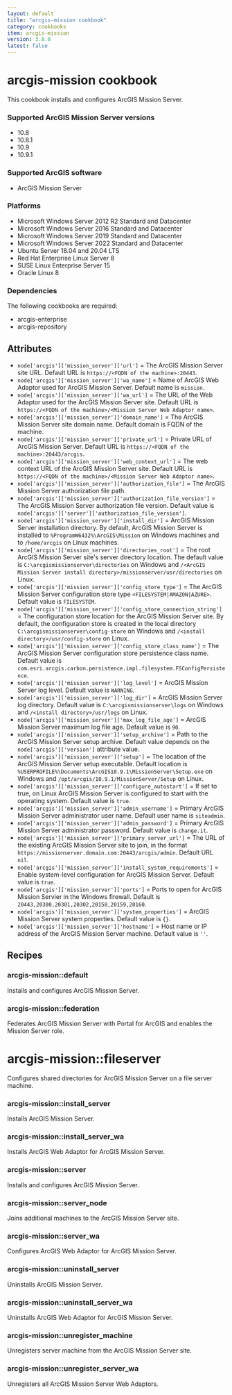 ```yaml
---
layout: default
title: "arcgis-mission cookbook"
category: cookbooks
item: arcgis-mission
version: 3.8.0
latest: false
---
```


# arcgis-mission cookbook

This cookbook installs and configures ArcGIS Mission Server.

### Supported ArcGIS Mission Server versions

* 10.8
* 10.8.1
* 10.9
* 10.9.1

### Supported ArcGIS software

* ArcGIS Mission Server

### Platforms

* Microsoft Windows Server 2012 R2 Standard and Datacenter
* Microsoft Windows Server 2016 Standard and Datacenter
* Microsoft Windows Server 2019 Standard and Datacenter
* Microsoft Windows Server 2022 Standard and Datacenter
* Ubuntu Server 18.04 and 20.04 LTS
* Red Hat Enterprise Linux Server 8
* SUSE Linux Enterprise Server 15
* Oracle Linux 8

### Dependencies

The following cookbooks are required:

* arcgis-enterprise
* arcgis-repository

Attributes
----------

* `node['arcgis']['mission_server']['url']` = The ArcGIS Mission Server site URL. Default URL is `https://<FQDN of the machine>:20443`.
* `node['arcgis']['mission_server']['wa_name']` = Name of ArcGIS Web Adaptor used for ArcGIS Mission Server. Default name is `mission`.
* `node['arcgis']['mission_server']['wa_url']` = The URL of the Web Adaptor used for the ArcGIS Mission Server site. Default URL is `https://<FQDN of the machine>/<Mission Server Web Adaptor name>`.
* `node['arcgis']['mission_server']['domain_name']` = The ArcGIS Mission Server site domain name. Default domain is FQDN of the machine.
* `node['arcgis']['mission_server']['private_url']` = Private URL of ArcGIS Mission Server. Default URL is `https://<FQDN of the machine>:20443/arcgis`.
* `node['arcgis']['mission_server']['web_context_url']` = The web context URL of the ArcGIS Mission Server site. Default URL is `https://<FQDN of the machine>/<Mission Server Web Adaptor name>`.
* `node['arcgis']['mission_server']['authorization_file']` = The ArcGIS Mission Server authorization file path.
* `node['arcgis']['mission_server']['authorization_file_version']` = The ArcGIS Mission Server authorization file version. Default value is `node['arcgis']['server']['authorization_file_version']`.
* `node['arcgis']['mission_server']['install_dir']` = ArcGIS Mission Server installation directory. By default, ArcGIS Mission Server is installed to  `%ProgramW6432%\ArcGIS\Mission` on Windows machines and to `/home/arcgis` on Linux machines.
* `node['arcgis']['mission_server']['directories_root']` = The root ArcGIS Mission Server site's server directory location. The default value is `C:\arcgismissionserver\directories` on Windows and `/<ArcGIS Mission Server install directory>/missionserver/usr/directories` on Linux.
* `node['arcgis']['mission_server']['config_store_type']` = The ArcGIS Mission Server configuration store type `<FILESYSTEM|AMAZON|AZURE>`. Default value is `FILESYSTEM`.
* `node['arcgis']['mission_server']['config_store_connection_string']` = The configuration store location for the ArcGIS Mission Server site. By default, the configuration store is created in the local directory `C:\arcgismissionserver\config-store` on Windows and `/<install directory>/usr/config-store` on Linux.
* `node['arcgis']['mission_server']['config_store_class_name']` = The ArcGIS Mission Server configuration store persistence class name. Default value is `com.esri.arcgis.carbon.persistence.impl.filesystem.FSConfigPersistence`.
* `node['arcgis']['mission_server']['log_level']` = ArcGIS Mission Server log level. Default value is `WARNING`.
* `node['arcgis']['mission_server']['log_dir']` = ArcGIS Mission Server log directory. Default value is `C:\arcgismissionserver\logs` on Windows and `/<install directory>/usr/logs` on Linux.
* `node['arcgis']['mission_server']['max_log_file_age']` = ArcGIS Mission Server maximum log file age. Default value is `90`.
* `node['arcgis']['mission_server']['setup_archive']` = Path to the ArcGIS Mission Server setup archive. Default value depends on the `node['arcgis']['version']` attribute value.
* `node['arcgis']['mission_server']['setup']` = The location of the ArcGIS Mission Server setup executable. Default location is `%USERPROFILE%\Documents\ArcGIS10.9.1\MissionServer\Setup.exe` on Windows and `/opt/arcgis/10.9.1/MissionServer/Setup` on Linux.
* `node['arcgis']['mission_server']['configure_autostart']` = If set to true, on Linux ArcGIS Mission Server is configured to start with the operating system. Default value is `true`.
* `node['arcgis']['mission_server']['admin_username']` = Primary ArcGIS Mission Server administrator user name. Default user name is `siteadmin`.
* `node['arcgis']['mission_server']['admin_password']` = Primary ArcGIS Mission Server administrator password. Default value is `change.it`.
* `node['arcgis']['mission_server']['primary_server_url']` = The URL of the existing ArcGIS Mission Server site to join, in the format `https://missionserver.domain.com:20443/arcgis/admin`. Default URL `nil`.
* `node['arcgis']['mission_server']['install_system_requirements']` = Enable system-level configuration for ArcGIS Mission Server. Default value is `true`.
* `node['arcgis']['mission_server']['ports']` = Ports to open for ArcGIS Mission Servier in the Windows firewall. Default is `20443,20300,20301,20302,20158,20159,20160`.
* `node['arcgis']['mission_server']['system_properties']` = ArcGIS Mission Server system properties. Default value is `{}`.
* `node['arcgis']['mission_server']['hostname']` = Host name or IP address of the ArcGIS Mission Server machine. Default value is  `''`.

Recipes
-------

### arcgis-mission::default

Installs and configures ArcGIS Mission Server.

### arcgis-mission::federation

Federates ArcGIS Mission Server with Portal for ArcGIS and enables the Mission Server role.

# arcgis-mission::fileserver

Configures shared directories for ArcGIS Mission Server on a file server machine.

### arcgis-mission::install_server

Installs ArcGIS Mission Server.

### arcgis-mission::install_server_wa

Installs ArcGIS Web Adaptor for ArcGIS Mission Server.

### arcgis-mission::server

Installs and configures ArcGIS Mission Server.

### arcgis-mission::server_node

Joins additional machines to the ArcGIS Mission Server site.

### arcgis-mission::server_wa

Configures ArcGIS Web Adaptor for ArcGIS Mission Server.

### arcgis-mission::uninstall_server

Uninstalls ArcGIS Mission Server.

### arcgis-mission::uninstall_server_wa

Uninstalls ArcGIS Web Adaptor for ArcGIS Mission Server.

### arcgis-mission::unregister_machine

Unregisters server machine from the ArcGIS Mission Server site.

### arcgis-mission::unregister_server_wa

Unregisters all ArcGIS Mission Server Web Adaptors.

